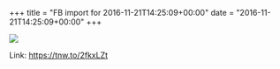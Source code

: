 +++
title = "FB import for 2016-11-21T14:25:09+00:00"
date = "2016-11-21T14:25:09+00:00"
+++

<img src="https://external.xx.fbcdn.net/safe_image.php?d=AQBi8gjloBB9iAmW&w=130&h=130&url=https%3A%2F%2Fcdn1.tnwcdn.com%2Fwp-content%2Fblogs.dir%2F1%2Ffiles%2F2016%2F11%2FTrial-Google-Photo-Design.png&cfs=1&_nc_hash=AQDVHGn_A26olHzT" />


Link: https://tnw.to/2fkxLZt
